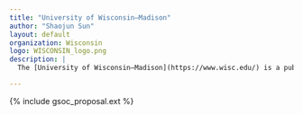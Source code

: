 ```yaml
---
title: "University of Wisconsin–Madison"
author: "Shaojun Sun"
layout: default
organization: Wisconsin
logo: WISCONSIN_logo.png
description: |
  The [University of Wisconsin–Madison](https://www.wisc.edu/) is a public research university in Madison, Wisconsin. Since its founding in 1848, this campus has been a catalyst for the extraordinary.  

---
```


{% include gsoc_proposal.ext %}
